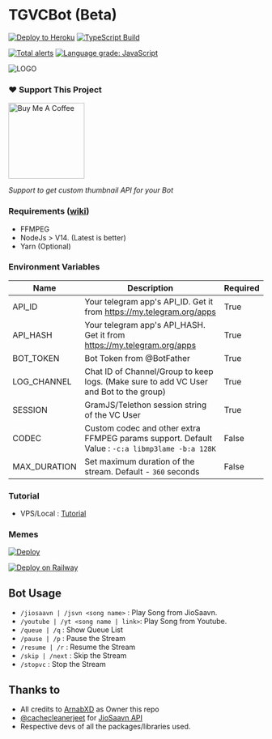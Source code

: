 # TGVCBot (Beta)

[![Deploy to Heroku](https://github.com/ArnabXD/TGVCBot/actions/workflows/heroku.yml/badge.svg?branch=main)](https://github.com/ArnabXD/TGVCBot/actions/workflows/heroku.yml)
[![TypeScript Build](https://github.com/ArnabXD/TGVCBot/actions/workflows/typescript.yml/badge.svg?branch=main)](https://github.com/ArnabXD/TGVCBot/actions/workflows/typescript.yml)

[![Total alerts](https://img.shields.io/lgtm/alerts/g/ArnabXD/TGVCBot.svg?logo=lgtm&logoWidth=18)](https://lgtm.com/projects/g/ArnabXD/TGVCBot/alerts/)
[![Language grade: JavaScript](https://img.shields.io/lgtm/grade/javascript/g/ArnabXD/TGVCBot.svg?logo=lgtm&logoWidth=18)](https://lgtm.com/projects/g/ArnabXD/TGVCBot/context:javascript)

![LOGO](https://telegra.ph/file/e9dd76aadf0b500e02738.jpg)


### ❤️ Support This Project

<a href="https://www.buymeacoffee.com/arnabxd" target="_blank"><img src="https://cdn.buymeacoffee.com/buttons/v2/default-yellow.png" alt="Buy Me A Coffee" width="150"></a>

_Support to get custom thumbnail API for your Bot_


### Requirements ([wiki](../../wiki/Requirements))

- FFMPEG
- NodeJs > V14. (Latest is better)
- Yarn (Optional)


### Environment Variables

| Name         | Description                                                                                     | Required |
|--------------|-------------------------------------------------------------------------------------------------|----------|
| API_ID       | Your telegram app's API_ID. Get it from https://my.telegram.org/apps                            | True     |
| API_HASH     | Your telegram app's API_HASH. Get it from https://my.telegram.org/apps                          | True     |
| BOT_TOKEN    | Bot Token from @BotFather                                                                       | True     |
| LOG_CHANNEL  | Chat ID of Channel/Group to keep logs. (Make sure to add VC User and Bot to the group)          | True     |
| SESSION      | GramJS/Telethon session string of the VC User                                                   | True     |
| CODEC        | Custom codec and other extra FFMPEG params support. Default Value : `-c:a libmp3lame -b:a 128K` | False    |
| MAX_DURATION | Set maximum duration of the stream. Default - `360` seconds                                     | False    | 

### Tutorial
 
- VPS/Local : [Tutorial](https://blog.arnabxd.me/deploy-tgvcbot-in-a-ubuntu-vps)

### Memes

[![Deploy](https://www.herokucdn.com/deploy/button.svg)](https://heroku.com/deploy)

[![Deploy on Railway](https://railway.app/button.svg)](https://railway.app/new/template?template=https://github.com/ArnabXD/TGVCBot&envs=API_ID,API_HASH,BOT_TOKEN,LOG_CHANNEL,SESSION,CODEC,MAX_DURATION&optionalEnvs=CODEC,MAX_DURATION&API_IDDesc=Get%20API_ID%20from%20https://my.telegram.org/apps.&API_HASHDesc=Get%20API_HASH%20from%20https://my.telegram.org/apps.&BOT_TOKENDesc=Bot%20Token%20from%20@BotFather&LOG_CHANNELDesc=LOG%20Channel%20ID%20(Make%20sure%20bot%20and%20VC%20User%20are%20added%20in%20the%20group)&SESSIONDesc=GramJS/Telethon%20Session%20of%20the%20VC%20User%22&CODECDesc=Custom%20FFMPEG%20Codec%20and%20Bitrate&MAX_DURATIONDesc=Maximum%20Duration%20Support%20for%20Each%20Stream)

## Bot Usage

- `/jiosaavn | /jsvn <song name>` : Play Song from JioSaavn.
- `/youtube | /yt <song name | link>`: Play Song from Youtube.
- `/queue | /q` : Show Queue List
- `/pause | /p` : Pause the Stream
- `/resume | /r` : Resume the Stream
- `/skip | /next` : Skip the Stream
- `/stopvc` : Stop the Stream

## Thanks to
- All credits to [ArnabXD](https://github.com/ArnabXD/TGVCBot) as Owner this repo
- [@cachecleanerjeet](https://github.com/cachecleanerjeet) for [JioSaavn API](https://github.com/cachecleanerjeet/JiosaavnAPI)
- Respective devs of all the packages/libraries used.
